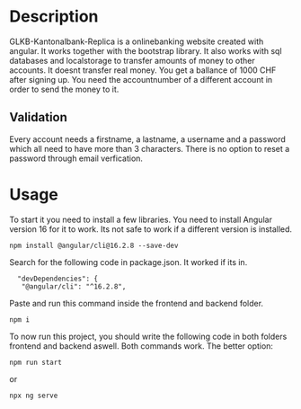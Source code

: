 # Description

GLKB-Kantonalbank-Replica is a onlinebanking website created with angular. It works together with the bootstrap library. It also works with sql databases and localstorage to transfer amounts of money to other accounts. It doesnt transfer real money. You get a ballance of 1000 CHF after signing up. You need the accountnumber of a different account in order to send the money to it.

## Validation
Every account needs a firstname, a lastname, a username and a password which all need to have more than 3 characters.
There is no option to reset a password through email verfication.

# Usage
To start it you need to install a few libraries.
You need to install Angular version 16 for it to work. Its not safe to work if a different version is installed.
```
npm install @angular/cli@16.2.8 --save-dev
```

Search for the following code in package.json. It worked if its in.
```
  "devDependencies": {
   "@angular/cli": "^16.2.8",
 ```

Paste and run this command inside the frontend and backend folder.
```
npm i
```


To now run this project, you should write the following code in both folders frontend and backend aswell.
Both commands work.
The better option:
```
npm run start
```
or
```
npx ng serve
```

